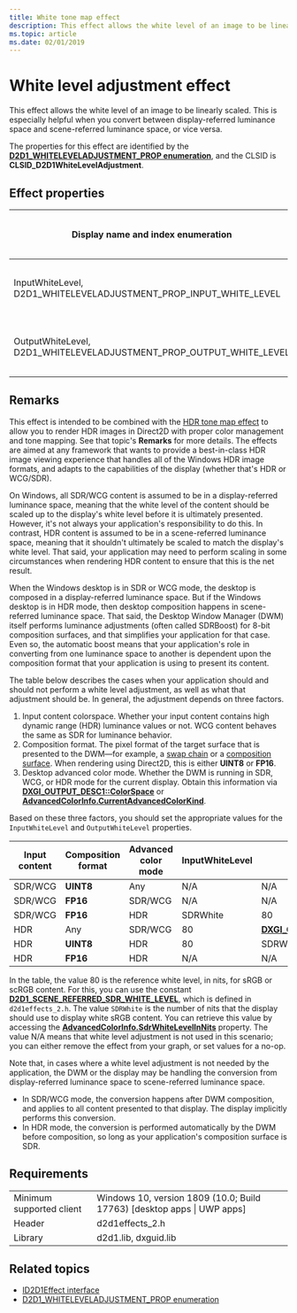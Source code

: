 ```yaml
---
title: White tone map effect
description: This effect allows the white level of an image to be linearly scaled. This is especially helpful when you convert between display-referred luminance space and scene-referred luminance space, or vice versa.
ms.topic: article
ms.date: 02/01/2019
---
```


# White level adjustment effect

This effect allows the white level of an image to be linearly scaled. This is especially helpful when you convert between display-referred luminance space and scene-referred luminance space, or vice versa.

The properties for this effect are identified by the [**D2D1_WHITELEVELADJUSTMENT_PROP enumeration**](/windows/desktop/api/d2d1effects_2/ne-d2d1effects_2-d2d1_whiteleveladjustment_prop.md), and the CLSID is **CLSID_D2D1WhiteLevelAdjustment**.

## Effect properties

| Display name and index enumeration | Type and default value | Description |
|-|-|-|
| InputWhiteLevel, D2D1_WHITELEVELADJUSTMENT_PROP_INPUT_WHITE_LEVEL | FLOAT | The white level of the input image, in nits. |
| OutputWhiteLevel, D2D1_WHITELEVELADJUSTMENT_PROP_OUTPUT_WHITE_LEVEL | FLOAT | The white level of the output image, in nits. |

## Remarks
This effect is intended to be combined with the [HDR tone map effect](hdr-tone-map-effect.md) to allow you to render HDR images in Direct2D with proper color management and tone mapping. See that topic's **Remarks** for more details. The effects are aimed at any framework that wants to provide a best-in-class HDR image viewing experience that handles all of the Windows HDR image formats, and adapts to the capabilities of the display (whether that's HDR or WCG/SDR).

On Windows, all SDR/WCG content is assumed to be in a display-referred luminance space, meaning that the white level of the content should be scaled up to the display's white level before it is ultimately presented. However, it's not always your application's responsibility to do this. In contrast, HDR content is assumed to be in a scene-referred luminance space, meaning that it shouldn't ultimately be scaled to match the display's white level. That said, your application may need to perform scaling in some circumstances when rendering HDR content to ensure that this is the net result.

When the Windows desktop is in SDR or WCG mode, the desktop is composed in a display-referred luminance space. But if the Windows desktop is in HDR mode, then desktop composition happens in scene-referred luminance space. That said, the Desktop Window Manager (DWM) itself performs luminance adjustments (often called SDRBoost) for 8-bit composition surfaces, and that simplifies your application for that case. Even so, the automatic boost means that your application's role in converting from one luminance space to another is dependent upon the composition format that your application is using to present its content.

The table below describes the cases when your application should and should not perform a white level adjustment, as well as what that adjustment should be. In general, the adjustment depends on three factors.

1. Input content colorspace. Whether your input content contains high dynamic range (HDR) luminance values or not. WCG content behaves the same as SDR for luminance behavior.
2. Composition format. The pixel format of the target surface that is presented to the DWM&mdash;for example, a [swap chain](/windows/desktop/api/dxgi/nn-dxgi-idxgiswapchain) or a [composition surface](/uwp/api/Windows.UI.Composition.ICompositionSurface). When rendering using Direct2D, this is either **UINT8** or **FP16**.
3. Desktop advanced color mode. Whether the DWM is running in SDR, WCG, or HDR mode for the current display. Obtain this information via [**DXGI_OUTPUT_DESC1::ColorSpace**](/windows/desktop/api/dxgi1_6/ns-dxgi1_6-dxgi_output_desc1) or [**AdvancedColorInfo.CurrentAdvancedColorKind**](/uwp/api/windows.graphics.display.advancedcolorinfo.currentadvancedcolorkind).

Based on these three factors, you should set the appropriate values for the `InputWhiteLevel` and `OutputWhiteLevel` properties.

|Input content|Composition format|Advanced color mode|InputWhiteLevel|OutputWhiteLevel|
|-|-|-|-|-|
|SDR/WCG|**UINT8**|Any|N/A|N/A|
|SDR/WCG|**FP16**|SDR/WCG|N/A|N/A|
|SDR/WCG|**FP16**|HDR|SDRWhite|80|
|HDR|Any|SDR/WCG|80|[**DXGI_OUTPUT_DESC1::MaxLuminance**](/windows/desktop/api/dxgi1_6/ns-dxgi1_6-dxgi_output_desc1)|
|HDR|**UINT8**|HDR|80|SDRWhite|
|HDR|**FP16**|HDR|N/A|N/A|

In the table, the value 80 is the reference white level, in nits, for sRGB or scRGB content. For this, you can use the constant [**D2D1_SCENE_REFERRED_SDR_WHITE_LEVEL**](/windows/desktop/direct2d/direct2d-constants), which is defined in `d2d1effects_2.h`. The value `SDRWhite` is the number of nits that the display should use to display white sRGB content. You can retrieve this value by accessing the [**AdvancedColorInfo.SdrWhiteLevelInNits**](/uwp/api/windows.graphics.display.advancedcolorinfo.sdrwhitelevelinnits) property. The value N/A means that white level adjustment is not used in this scenario; you can either remove the effect from your graph, or set values for a no-op.

Note that, in cases where a white level adjustment is not needed by the application, the DWM or the display may be handling the conversion from display-referred luminance space to scene-referred luminance space.

- In SDR/WCG mode, the conversion happens after DWM composition, and applies to all content presented to that display. The display implicitly performs this conversion.
- In HDR mode, the conversion is performed automatically by the DWM before composition, so long as your application's composition surface is SDR.

## Requirements

| | |
|-|-|
| Minimum supported client | Windows 10, version 1809 (10.0; Build 17763) \[desktop apps \| UWP apps\] |
| Header | d2d1effects\_2.h |
| Library | d2d1.lib, dxguid.lib |

## Related topics

* [ID2D1Effect interface](/windows/desktop/api/d2d1_1/nn-d2d1_1-id2d1effect)
* [D2D1_WHITELEVELADJUSTMENT_PROP enumeration](/windows/desktop/api/d2d1effects_2/ne-d2d1effects_2-d2d1_whiteleveladjustment_prop.md)
